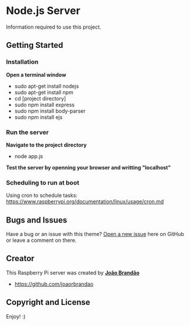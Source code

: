 # Node.js Server
Information required to use this project.

## Getting Started

### Installation
**Open a terminal window**
* sudo apt-get install nodejs
* sudo apt-get install npm
* cd [project directory]
* sudo npm install express
* sudo npm install body-parser
* sudo npm install ejs


### Run the server
**Navigate to the project directory**
* node app.js

**Test the server by openning your browser and writting "localhost"**

### Scheduling to run at boot
Using cron to schedule tasks: https://www.raspberrypi.org/documentation/linux/usage/cron.md


## Bugs and Issues

Have a bug or an issue with this theme? [Open a new issue](https://github.com/joaorbrandao/RaspberryPi-Projects/issues) here on GitHub or leave a comment on there.

## Creator

This Raspberry Pi server was created by [**João Brandão**](https://joaorbrandao.github.io)

* https://github.com/joaorbrandao

## Copyright and License

Enjoy! :)
